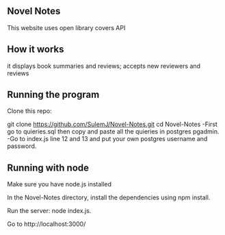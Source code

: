 ## Novel Notes
This website uses open library covers API

## How it works
it displays book summaries and reviews; accepts new reviewers and reviews

## Running the program
Clone this repo:

git clone https://github.com/SulemJ/Novel-Notes.git
cd Novel-Notes
-First go to quieries.sql then copy and paste all the quieries in postgres pgadmin. -Go to index.js line 12 and 13 and put your own postgres username and password.

## Running with node
Make sure you have node.js installed

In the Novel-Notes directory, install the dependencies using npm install.

Run the server: node index.js.

Go to http://localhost:3000/